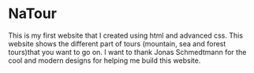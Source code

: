 # NaTour
This is my first website that I created using html and advanced css. This website shows the different part of tours (mountain, sea and forest tours)that you want to go on. I want to thank Jonas Schmedtmann for the cool and modern designs for helping me build this website.
